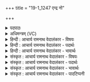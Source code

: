 +++
title = "19-1_1247 एन्द्र नो"

+++
<details><summary>पदपाठः</summary>

आ꣢। इ꣣न्द्र। नः। गधि। प्रिय। स꣡त्रा꣢꣯जित्। स꣡त्रा꣢꣯। जि꣣त्। अगोह्य। अ। गोह्य। गिरिः꣢। न। वि꣣श्व꣡तः꣢। पृ꣣थुः꣢। प꣡तिः꣢꣯। दि꣣वः꣢। १२४७।
</details>

<details><summary>अधिमन्त्रम् (VC)</summary>

- इन्द्रः
- नृमेध आङ्गिरसः
- उष्णिक्
- ऋषभः
</details>

<details><summary>हिन्दी : आचार्य रामनाथ वेदालंकार - विषयः</summary>

प्रथम ऋचा की व्याख्या पूर्वार्चिक में ३९३ क्रमाङ्क पर परमात्मा के विषय में की जा चुकी है। यहाँ फिर उसी विषय का वर्णन करते हैं।
</details>

<details><summary>हिन्दी : आचार्य रामनाथ वेदालंकार - पदार्थः</summary>

पदार्थान्वयभाषाः -  हे (प्रिय) तृप्तिप्रदाता, (सत्राजित्) एक साथ सब शत्रुओं को जीत लेनेवाले, (अगोह्य) न छिपाये जा सकने योग्य अर्थात् सर्वत्र प्रकाशमान (इन्द्र) परमात्मन् ! आप (गिरिः न) बादल के समान (सर्वतः) सब ओर (पृथुः) प्रख्यात और (दिवः पतिः) तेजस्वी सूर्य के वा जीवात्मा के स्वामी हो ॥१॥ यहाँ उपमालङ्कार है ॥१॥
</details>

<details><summary>हिन्दी : आचार्य रामनाथ वेदालंकार - भावार्थः</summary>

भावार्थभाषाः -  यद्यपि परमेश्वर चर्मचक्षु से दिखाई नहीं देता,तो भी वह सूर्य के समान सर्वत्र प्रकाशित,तृप्तिप्रदायक,सर्वविजेता,सुख आदि की वर्षा करने के कारण बादल के समान प्रसिद्धि-प्राप्त और सब जड़-चेतन जगत् का अधिपति है ॥१॥
</details>

<details><summary>संस्कृत : आचार्य रामनाथ वेदालंकार - विषयः</summary>

तत्र प्रथमा ऋक् पूर्वार्चिके ३९३ क्रमाङ्के परमात्मविषये व्याख्याता। अत्र पुनरपि स एव विषयो वर्ण्यते।
</details>

<details><summary>संस्कृत : आचार्य रामनाथ वेदालंकार - पदार्थः</summary>

पदार्थान्वयभाषाः -  हे (प्रिय) प्रीणयितः, (सत्राजित्) युगपत् सर्वान् शत्रून् जेतः ! [सत्रा सह जयतीति सत्राजित्।] (अगोह्यः) गोहितुमशक्य, सर्वत्र प्रकाशमान (इन्द्र) परमात्मन् ! त्वम् (नः) अस्मान् (आ गधि) आगहि आगच्छ। त्वम् (गिरिः न) मेघ इव। [गिरिः इति मेघनाम। निघं० १।१०।] (सर्वतः) विश्वतः (पृथुः) प्रख्यातः, अपि च (दिवः पतिः) द्योतमानस्य सूर्यस्य जीवात्मनो वा स्वामी असि ॥१॥ अत्रोपमालङ्कारः ॥१॥
</details>

<details><summary>संस्कृत : आचार्य रामनाथ वेदालंकार - भावार्थः</summary>

भावार्थभाषाः -  यद्यपि परमेश्वरश्चर्मचक्षुषा न दृश्यते तथापि स सूर्यवत् सर्वत्र प्रकाशितस्तृप्तिप्रदायकः सर्वविजेता सुखादीनां वृष्टिकरणान्मेघवत् प्रसिद्धिं गतः सर्वस्य जडचेतनात्मकस्य जगतोऽधिपतिश्चास्ति ॥१॥
</details>

<details><summary>संस्कृत : आचार्य रामनाथ वेदालंकार - पादटिप्पनी</summary>

टिप्पणी:   १. ऋ० ८।९८।४,अथ० २०।६४।१,उभयत्र ‘प्रि॒यः स॑त्रा॒जिदगो॑ह्यः’ इति पाठः। साम० ३९३।
</details>